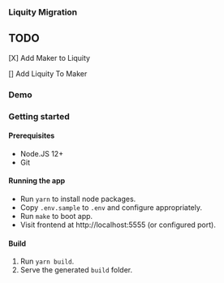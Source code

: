 ### Liquity Migration

## TODO

[X] Add Maker to Liquity

[] Add Liquity To Maker

### Demo

### Getting started

#### Prerequisites

- Node.JS 12+
- Git

#### Running the app

- Run `yarn` to install node packages.
- Copy `.env.sample` to `.env` and configure appropriately.
- Run `make` to boot app.
- Visit frontend at http://localhost:5555 (or configured port).

#### Build

1. Run `yarn build`.
2. Serve the generated `build` folder.
